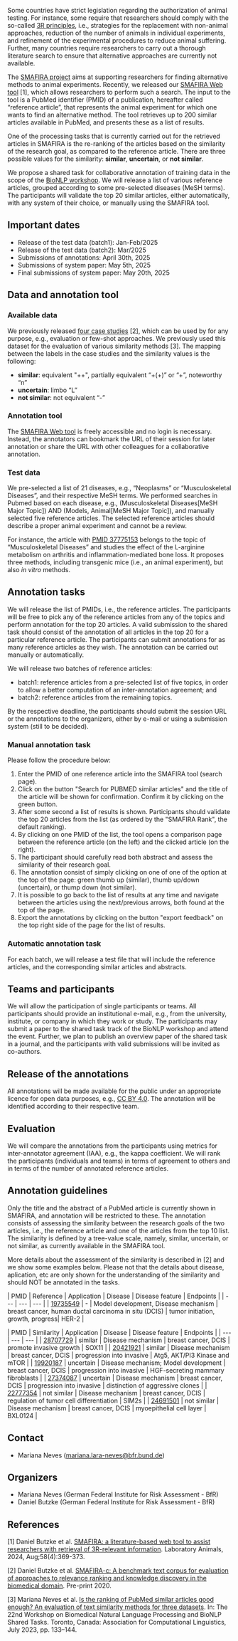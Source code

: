 

Some countries have strict legislation regarding the authorization of animal testing. 
For instance,   some require that researchers should comply with the so-called [3R principles](https://caat.jhsph.edu/the-principles-of-humane-experimental-technique/), i.e., strategies for the replacement with non-animal approaches, reduction of the number of animals in individual experiments, and refinement of the experimental procedures to reduce animal suffering. 
Further, many countries require researchers to carry out a thorough literature search to ensure that alternative approaches are currently not available.

The [SMAFIRA project](https://www.bf3r.de/en/smafira___artificial_intelligence_for_finding_alternative_methods-297876.html) aims at supporting researchers for finding alternative methods to animal experiments.
Recently, we released our [SMAFIRA Web tool](https://smafira.bf3r.de/) [1], which allows researchers to perform such a search.
The input to the tool is a PubMed identifier (PMID) of a publication, hereafter called “reference article”, that represents the animal experiment for which one wants to find an alternative method. 
The tool retrieves up to 200 similar articles available in PubMed, and presents these as a list of results. 

One of the processing tasks that is currently carried out for the retrieved articles in SMAFIRA is the re-ranking of the articles based on the similarity of the research goal, as compared to the reference article. 
There are three possible values for the similarity: **similar**, **uncertain**, or **not similar**.

We propose a shared task for collaborative annotation of training data in the scope of the [BioNLP workshop](https://aclweb.org/aclwiki/BioNLP_Workshop).
We will release a list of various reference articles, grouped according to some pre-selected diseases (MeSH terms). 
The participants will validate the top 20 similar articles, either automatically, with any system of their choice, or manually using the SMAFIRA tool.

## Important dates

- Release of the test data (batch1): Jan-Feb/2025
- Release of the test data (batch2): Mar/2025
- Submissions of annotations: April 30th, 2025
- Submissions of system paper: May 5th, 2025
- Final submissions of system paper: May 20th, 2025

## Data and annotation tool

### Available data
  
We previously released [four case studies](https://github.com/SMAFIRA/c_corpus) [2], which can be used by for any purpose, e.g., evaluation or few-shot approaches. 
We previously used this dataset for the evaluation of various similarity methods [3].
The mapping between the labels in the case studies and the similarity values is the following: 

- **similar**: equivalent "++", partially equivalent “+(+)” or “+”, noteworthy “n”
- **uncertain**: limbo “L”
- **not similar**: not equivalent “-”

### Annotation tool

The [SMAFIRA Web tool](https://smafira.bf3r.de/) is freely accessible and no login is necessary. 
Instead, the annotators can bookmark the URL of their session for later annotation or share the URL with other colleagues for a collaborative annotation.

### Test data

We pre-selected a list of 21 diseases, e.g., “Neoplasms” or “Musculoskeletal Diseases”, and their respective MeSH terms. 
We performed searches in Pubmed based on each disease, e.g., (Musculoskeletal Diseases[MeSH Major Topic]) 
AND (Models, Animal[MeSH Major Topic]), and manually selected five reference articles. 
The selected reference articles should describe a proper animal experiment and cannot be a review. 

For instance, the article with [PMID 37775153](https://pubmed.ncbi.nlm.nih.gov/37775153/) belongs to the topic of “Musculoskeletal Diseases” and studies the effect of the L-arginine metabolism on arthritis and inflammation-mediated bone loss. 
It proposes three methods, including transgenic mice (i.e., an animal experiment), but also *in vitro* methods.

## Annotation tasks

We will release the list of PMIDs, i.e., the reference articles. 
The participants will be free to pick any of the reference articles from any of the topics and perform annotation for the top 20 articles. 
A valid submission to the shared task should consist of the annotation of all articles in the top 20 for a particular reference article. 
The participants can submit annotations for as many reference articles as they wish.
The annotation can be carried out manually or automatically.

We will release two batches of reference articles:

- batch1: reference articles from a pre-selected list of five topics, in order to allow a better computation of an inter-annotation agreement; and 
- batch2: reference articles from the remaining topics.
  
By the respective deadline, the participants should submit the session URL or the annotations to the organizers, either by e-mail or using a submission system (still to be decided).

### Manual annotation task

Please follow the procedure below:

1. Enter the PMID of one reference article into the SMAFIRA tool (search page).
2. Click on the button "Search for PUBMED similar articles" and the title of the article will be shown for confirmation. Confirm it by clicking on the green button.
3. After some second a list of results is shown. Participants should validate the top 20 articles from the list (as ordered by the "SMAFIRA Rank", the default ranking).
4. By clicking on one PMID of the list, the tool opens a comparison page between the reference article (on the left) and the clicked article (on the right).
5. The participant should carefully read both abstract and assess the similarity of their research goal.
6. The annotation consist of simply clicking on one of one of the option at the top of the page: green thumb up (similar), thumb up/down (uncertain), or thump down (not similar).
7. It is possible to go back to the list of results at any time and navigate between the articles using the next/previous arrows, both found at the top of the page.
8. Export the annotations by clicking on the button "export feedback" on the top right side of the page for the list of results.

### Automatic annotation task

For each batch, we will release a test file that will include the reference articles, and the corresponding similar articles and abstracts.

## Teams and participants

We will allow the participation of single participants or teams. 
All participants should provide an institutional e-mail, e.g., from the university, institute, or company in which they work or study.
The participants may submit a paper to the shared task track of the BioNLP workshop and attend the event. 
Further, we plan to publish an overview paper of the shared task in a journal, and the participants with valid submissions will be invited as co-authors.

## Release of the annotations

All annotations will be made available for the public under an appropriate licence for open data purposes, e.g., [CC BY 4.0](https://creativecommons.org/licenses/by/4.0/legalcode).
The annotation will be identified according to their respective team.

## Evaluation

We will compare the annotations from the participants using metrics for inter-annotator agreement (IAA), e.g., the kappa coefficient. 
We will rank the participants (individuals and teams) in terms of agreement to others and in terms of the number of annotated reference articles. 

## Annotation guidelines

Only the title and the abstract of a PubMed article is currently shown in SMAFIRA, and annotation will be restricted to these. 
The annotation consists of assessing the similarity between the research goals of the two articles, i.e., the reference article and one of the articles from the top 10 list. 
The similarity is defined by a tree-value scale, namely, similar, uncertain, or not similar, as currently available in the SMAFIRA tool. 

More details about the assessment of the similarity is described in [2] and we show some examples below.
Please not that the details about disease, aplication, etc are only shown for the understanding of the similarity and should NOT be annotated in the tasks.

| PMID | Reference | Application | Disease | Disease feature | Endpoints |
| --- | --- | --- |
| [19735549](https://pubmed.ncbi.nlm.nih.gov/19735549/) | - | Model development, Disease mechanism | breast cancer, human ductal carcinoma in situ (DCIS)	|	tumor initiation, growth, progress| HER-2 |

| PMID | Similarity | Application | Disease | Disease feature | Endpoints |
| --- | --- | --- |
| [28707729](https://pubmed.ncbi.nlm.nih.gov/28707729/) | similar | Disease mechanism | breast cancer, DCIS | promote invasive growth	| SOX11 |
| [20421921](https://pubmed.ncbi.nlm.nih.gov/20421921/)  | similar  | Disease mechanism | breast cancer, DCIS | progression into invasive	| Atg5, AKT/PI3 Kinase and mTOR |
| [19920187](https://pubmed.ncbi.nlm.nih.gov/19920187/) | uncertain | Disease mechanism; Model development | breast cancer, DCIS | progression into invasive | HGF-secreting mammary fibroblasts |
| [27374087](https://pubmed.ncbi.nlm.nih.gov/27374087/) | uncertain | Disease mechanism | breast cancer, DCIS	| progression into invasive | distinction of aggressive clones |
| [22777354](https://pubmed.ncbi.nlm.nih.gov/22777354/) | not similar | Disease mechanism | breast cancer, DCIS | regulation of tumor cell differentiation | SIM2s |
| [24691501](https://pubmed.ncbi.nlm.nih.gov/24691501/) | not similar | Disease mechanism | breast cancer, DCIS |	myoepithelial cell layer | BXL0124 |

## Contact

- Mariana Neves (mariana.lara-neves@bfr.bund.de)

## Organizers

- Mariana Neves (German Federal Institute for Risk Assessment - BfR)
- Daniel Butzke (German Federal Institute for Risk Assessment - BfR)
  
## References
  
[1] Daniel Butzke et al. [SMAFIRA: a literature-based web tool to assist researchers with retrieval of 3R-relevant information](https://journals.sagepub.com/doi/full/10.1177/00236772241237608). Laboratory Animals, 2024, Aug;58(4):369-373. 

[2] Daniel Butzke et al. [SMAFIRA-c: A benchmark text corpus for evaluation of approaches to relevance ranking and knowledge discovery in the biomedical domain](https://europepmc.org/article/ppr/ppr121819). Pre-print 2020.
    
[3] Mariana Neves et al. [Is the ranking of PubMed similar articles good enough? An evaluation of text similarity 
    methods for three datasets](https://aclanthology.org/2023.bionlp-1.11/). In: The 22nd Workshop on Biomedical Natural Language Processing and BioNLP Shared Tasks. Toronto, Canada: Association for Computational Linguistics, July 2023, pp. 133–144.


